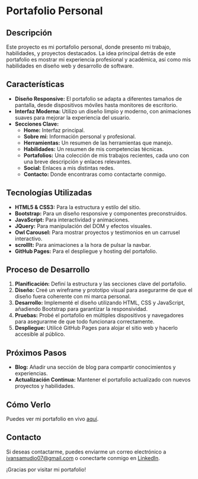 # Portafolio Personal

## Descripción

Este proyecto es mi portafolio personal, donde presento mi trabajo, habilidades, y proyectos destacados. La idea principal detrás de este portafolio es mostrar mi experiencia profesional y académica, así como mis habilidades en diseño web y desarrollo de software.

## Características

- **Diseño Responsive:** El portafolio se adapta a diferentes tamaños de pantalla, desde dispositivos móviles hasta monitores de escritorio.
- **Interfaz Moderna:** Utilizo un diseño limpio y moderno, con animaciones suaves para mejorar la experiencia del usuario.
- **Secciones Clave:**
  - **Home:** Interfaz principal.
  - **Sobre mí:** Información personal y profesional.
  - **Herramientas:** Un resumen de las herramientas que manejo.
  - **Habilidades:** Un resumen de mis competencias técnicas.
  - **Portafolios:** Una colección de mis trabajos recientes, cada uno con una breve descripción y enlaces relevantes.
  - **Social:** Enlaces a mis distintas redes.
  - **Contacto:** Donde encontraras como contactarte conmigo.

## Tecnologías Utilizadas

- **HTML5 & CSS3:** Para la estructura y estilo del sitio.
- **Bootstrap:** Para un diseño responsive y componentes preconstruidos.
- **JavaScript:** Para interactividad y animaciones.
- **JQuery:** Para manipulación del DOM y efectos visuales.
- **Owl Carousel:** Para mostrar proyectos y testimonios en un carrusel interactivo.
- **scrollIt:** Para animaciones a la hora de pulsar la navbar.
- **GitHub Pages:** Para el despliegue y hosting del portafolio.

## Proceso de Desarrollo

1. **Planificación:** Definí la estructura y las secciones clave del portafolio. 
2. **Diseño:** Creé un wireframe y prototipo visual para asegurarme de que el diseño fuera coherente con mi marca personal.
3. **Desarrollo:** Implementé el diseño utilizando HTML, CSS y JavaScript, añadiendo Bootstrap para garantizar la responsividad.
4. **Pruebas:** Probé el portafolio en múltiples dispositivos y navegadores para asegurarme de que todo funcionara correctamente.
5. **Despliegue:** Utilicé GitHub Pages para alojar el sitio web y hacerlo accesible al público.

## Próximos Pasos

- **Blog:** Añadir una sección de blog para compartir conocimientos y experiencias.
- **Actualización Continua:** Mantener el portafolio actualizado con nuevos proyectos y habilidades.

## Cómo Verlo

Puedes ver mi portafolio en vivo [aquí](https://ivansamudio.github.io/Portafolio/).

## Contacto

Si deseas contactarme, puedes enviarme un correo electrónico a [ivansamudio07@gmail.com](mailto:ivansamudio07@gmail.com) o conectarte conmigo en [LinkedIn](https://www.linkedin.com/in/ivan-samudio/).

¡Gracias por visitar mi portafolio!


